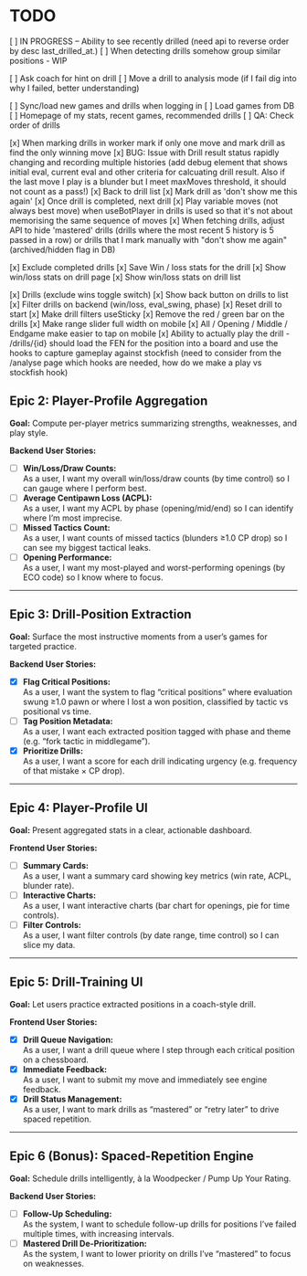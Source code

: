 # TODO

[ ] IN PROGRESS – Ability to see recently drilled (need api to reverse order by desc last_drilled_at.)
[ ] When detecting drills somehow group similar positions - WIP

[ ] Ask coach for hint on drill
[ ] Move a drill to analysis mode (if I fail dig into why I failed, better understanding)

[ ] Sync/load new games and drills when logging in
[ ] Load games from DB
[ ] Homepage of my stats, recent games, recommended drills
[ ] QA: Check order of drills

[x] When marking drills in worker mark if only one move and mark drill as find the only winning move
[x] BUG: Issue with Drill result status rapidly changing and recording multiple histories (add debug element that shows initial eval, current eval and other criteria for calcuating drill result. Also if the last move I play is a blunder but I meet maxMoves threshold, it should not count as a pass!)
[x] Back to drill list
[x] Mark drill as 'don't show me this again'
[x] Once drill is completed, next drill
[x] Play variable moves (not always best move) when useBotPlayer in drills is used so that it's not about memorising the same sequence of moves
[x] When fetching drills, adjust API to hide 'mastered' drills (drills where the most recent 5 history is 5 passed in a row) or drills that I mark manually with "don't show me again" (archived/hidden flag in DB)

[x] Exclude completed drills
[x] Save Win / loss stats for the drill
[x] Show win/loss stats on drill page
[x] Show win/loss stats on drill list

[x] Drills (exclude wins toggle switch)
[x] Show back button on drills to list
[x] Filter drills on backend (win/loss, eval_swing, phase)
[x] Reset drill to start
[x] Make drill filters useSticky
[x] Remove the red / green bar on the drills
[x] Make range slider full width on mobile
[x] All / Opening / Middle / Endgame make easier to tap on mobile
[x] Ability to actually play the drill - /drills/{id} should load the FEN for the position into a board and use the hooks to capture gameplay against stockfish (need to consider from the /analyse page which hooks are needed, how do we make a play vs stockfish hook)

## Epic 2: Player-Profile Aggregation

**Goal:** Compute per-player metrics summarizing strengths, weaknesses, and play style.

**Backend User Stories:**

- [ ] **Win/Loss/Draw Counts:**  
       As a user, I want my overall win/loss/draw counts (by time control) so I can gauge where I perform best.
- [ ] **Average Centipawn Loss (ACPL):**  
       As a user, I want my ACPL by phase (opening/mid/end) so I can identify where I’m most imprecise.
- [ ] **Missed Tactics Count:**  
       As a user, I want counts of missed tactics (blunders ≥1.0 CP drop) so I can see my biggest tactical leaks.
- [ ] **Opening Performance:**  
       As a user, I want my most-played and worst-performing openings (by ECO code) so I know where to focus.

---

## Epic 3: Drill-Position Extraction

**Goal:** Surface the most instructive moments from a user’s games for targeted practice.

**Backend User Stories:**

- [x] **Flag Critical Positions:**  
       As a user, I want the system to flag “critical positions” where evaluation swung ≥1.0 pawn or where I lost a won position, classified by tactic vs positional vs time.
- [ ] **Tag Position Metadata:**  
       As a user, I want each extracted position tagged with phase and theme (e.g. “fork tactic in middlegame”).
- [x] **Prioritize Drills:**  
       As a user, I want a score for each drill indicating urgency (e.g. frequency of that mistake × CP drop).

---

## Epic 4: Player-Profile UI

**Goal:** Present aggregated stats in a clear, actionable dashboard.

**Frontend User Stories:**

- [ ] **Summary Cards:**  
       As a user, I want a summary card showing key metrics (win rate, ACPL, blunder rate).
- [ ] **Interactive Charts:**  
       As a user, I want interactive charts (bar chart for openings, pie for time controls).
- [ ] **Filter Controls:**  
       As a user, I want filter controls (by date range, time control) so I can slice my data.

---

## Epic 5: Drill-Training UI

**Goal:** Let users practice extracted positions in a coach-style drill.

**Frontend User Stories:**

- [x] **Drill Queue Navigation:**  
       As a user, I want a drill queue where I step through each critical position on a chessboard.
- [x] **Immediate Feedback:**  
       As a user, I want to submit my move and immediately see engine feedback.
- [x] **Drill Status Management:**  
       As a user, I want to mark drills as “mastered” or “retry later” to drive spaced repetition.

---

## Epic 6 (Bonus): Spaced-Repetition Engine

**Goal:** Schedule drills intelligently, à la Woodpecker / Pump Up Your Rating.

**Backend User Stories:**

- [ ] **Follow-Up Scheduling:**  
       As the system, I want to schedule follow-up drills for positions I’ve failed multiple times, with increasing intervals.
- [ ] **Mastered Drill De-Prioritization:**  
       As the system, I want to lower priority on drills I’ve “mastered” to focus on weaknesses.

